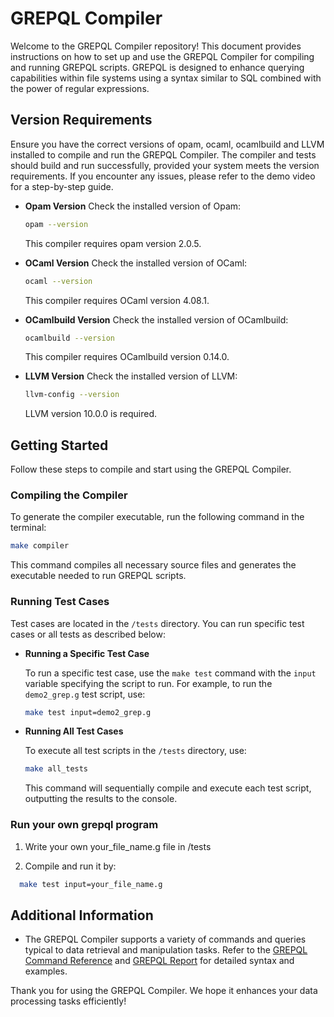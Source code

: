 # GREPQL Compiler

Welcome to the GREPQL Compiler repository! This document provides instructions on how to set up and use the GREPQL Compiler for compiling and running GREPQL scripts. GREPQL is designed to enhance querying capabilities within file systems using a syntax similar to SQL combined with the power of regular expressions. 

## Version Requirements

Ensure you have the correct versions of opam, ocaml, ocamlbuild and LLVM installed to compile and run the GREPQL Compiler. The compiler and tests should build and run successfully, provided your system
meets the version requirements. If you encounter
any issues, please refer to the demo video for a step-by-step guide.

- **Opam Version**
  Check the installed version of Opam:
  ```bash
  opam --version
  ```
  This compiler requires opam version 2.0.5.

- **OCaml Version**
  Check the installed version of OCaml:
  ```bash
  ocaml --version
  ```
  This compiler requires OCaml version 4.08.1.

- **OCamlbuild Version**
  Check the installed version of OCamlbuild:
  ```bash
  ocamlbuild --version
  ```
  This compiler requires OCamlbuild version 0.14.0.

- **LLVM Version**
  Check the installed version of LLVM:
  ```bash
  llvm-config --version
  ```
  LLVM version 10.0.0 is required.



## Getting Started

Follow these steps to compile and start using the GREPQL Compiler.

### Compiling the Compiler

To generate the compiler executable, run the following command in the terminal:
```bash
make compiler
```
This command compiles all necessary source files and generates the executable needed to run GREPQL scripts.

### Running Test Cases

Test cases are located in the `/tests` directory. You can run specific test cases or all tests as described below:

- **Running a Specific Test Case**
  
  To run a specific test case, use the `make test` command with the `input` variable specifying the script to run. For example, to run the `demo2_grep.g` test script, use:
  ```bash
  make test input=demo2_grep.g
  ```

- **Running All Test Cases**

  To execute all test scripts in the `/tests` directory, use:
  ```bash
  make all_tests
  ```
  This command will sequentially compile and execute each test script, outputting the results to the console.
### Run your own grepql program

1. Write your own your_file_name.g file in /tests

2. Compile and run it by:

```bash
  make test input=your_file_name.g
  ```

## Additional Information

- The GREPQL Compiler supports a variety of commands and queries typical to data retrieval and manipulation tasks. Refer to the [GREPQL Command Reference](https://drive.google.com/file/d/10ltsyyzCuSjXZ-eB4PknFGg3zn5YAkVQ/view?usp=sharing) and [GREPQL Report](https://drive.google.com/file/d/10lyo40QwWk1if8GRefZOezLSMzml-QCw/view?usp=sharing) for detailed syntax and examples.


Thank you for using the GREPQL Compiler. We hope it enhances your data processing tasks efficiently!







